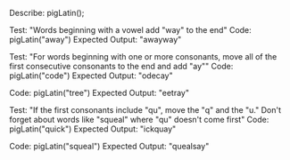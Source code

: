 Describe: pigLatin();

Test: "Words beginning with a vowel add "way" to the end"
Code: pigLatin("away")
Expected Output: "awayway"

Test: "For words beginning with one or more consonants, move all of the first consecutive consonants to the end and add "ay""
Code: pigLatin("code")
Expected Output: "odecay"

Code: pigLatin("tree")
Expected Output: "eetray"

Test: "If the first consonants include "qu", move the "q" and the "u." Don't forget about words like "squeal" where "qu" doesn't come first"
Code: pigLatin("quick")
Expected Output: "ickquay"

Code: pigLatin("squeal")
Expected Output: "quealsay"